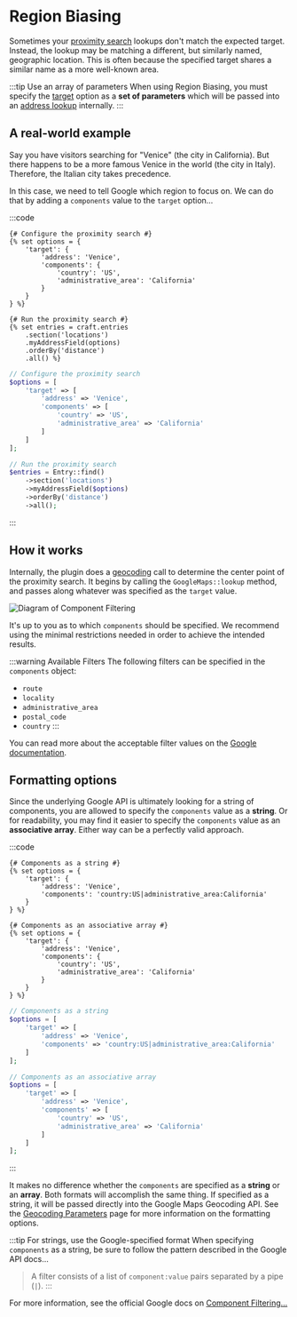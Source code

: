 # Region Biasing

Sometimes your [proximity search](/proximity-search/) lookups don't match the expected target. Instead, the lookup may be matching a different, but similarly named, geographic location. This is often because the specified target shares a similar name as a more well-known area.

:::tip Use an array of parameters
When using Region Biasing, you must specify the [target](/proximity-search/options/#target) option as a **set of parameters** which will be passed into an [address lookup](/geocoding/parameters/#using-an-array-of-parameters) internally.
:::

## A real-world example

Say you have visitors searching for "Venice" (the city in California). But there happens to be a more famous Venice in the world (the city in Italy). Therefore, the Italian city takes precedence.
 
In this case, we need to tell Google which region to focus on. We can do that by adding a `components` value to the `target` option...

:::code
```twig
{# Configure the proximity search #}
{% set options = {
    'target': {
        'address': 'Venice',
        'components': {
            'country': 'US',
            'administrative_area': 'California'
        }
    }
} %}

{# Run the proximity search #}
{% set entries = craft.entries
    .section('locations')
    .myAddressField(options)
    .orderBy('distance')
    .all() %}
```
```php
// Configure the proximity search
$options = [
    'target' => [
        'address' => 'Venice',
        'components' => [
            'country' => 'US',
            'administrative_area' => 'California'
        ]
    ]
];

// Run the proximity search
$entries = Entry::find()
    ->section('locations')
    ->myAddressField($options)
    ->orderBy('distance')
    ->all();
```
:::

## How it works

Internally, the plugin does a [geocoding](/geocoding/) call to determine the center point of the proximity search. It begins by calling the `GoogleMaps::lookup` method, and passes along whatever was specified as the `target` value.

<img class="dropshadow" :src="$withBase('/images/guides/region-biasing.png')" alt="Diagram of Component Filtering" style="max-width:640px">

It's up to you as to which `components` should be specified. We recommend using the minimal restrictions needed in order to achieve the intended results.

:::warning Available Filters
The following filters can be specified in the `components` object: 

 - `route`
 - `locality`
 - `administrative_area`
 - `postal_code`
 - `country`
:::

You can read more about the acceptable filter values on the [Google documentation](https://developers.google.com/maps/documentation/geocoding/overview#component-filtering).

## Formatting options

Since the underlying Google API is ultimately looking for a string of components, you are allowed to specify the `components` value as a **string**. Or for readability, you may find it easier to specify the `components` value as an **associative array**. Either way can be a perfectly valid approach.

:::code
```twig
{# Components as a string #}
{% set options = {
    'target': {
        'address': 'Venice',
        'components': 'country:US|administrative_area:California'
    }
} %}

{# Components as an associative array #}
{% set options = {
    'target': {
        'address': 'Venice',
        'components': {
            'country': 'US',
            'administrative_area': 'California'
        }
    }
} %}
```
```php
// Components as a string
$options = [
    'target' => [
        'address' => 'Venice',
        'components' => 'country:US|administrative_area:California'
    ]
];

// Components as an associative array
$options = [
    'target' => [
        'address' => 'Venice',
        'components' => [
            'country' => 'US',
            'administrative_area' => 'California'
        ]
    ]
];
```
:::

It makes no difference whether the `components` are specified as a **string** or an **array**. Both formats will accomplish the same thing. If specified as a string, it will be passed directly into the Google Maps Geocoding API. See the [Geocoding Parameters](/geocoding/parameters/) page for more information on the formatting options.

:::tip For strings, use the Google-specified format
When specifying `components` as a string, be sure to follow the pattern described in the Google API docs...

>A filter consists of a list of `component:value` pairs separated by a pipe (`|`).
:::

For more information, see the official Google docs on [Component Filtering...](https://developers.google.com/maps/documentation/geocoding/overview#component-filtering)
